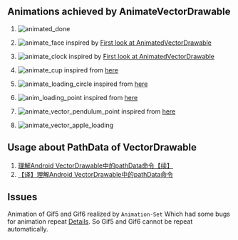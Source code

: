 ## Animations achieved by AnimateVectorDrawable

1. ![animated_done](http://ghui.u.qiniudn.com/gif1.gif)

2. ![animate_face](http://ghui.u.qiniudn.com/gif2.gif) inspired by [First look at AnimatedVectorDrawable](http://blog.sqisland.com/2014/10/first-look-at-animated-vector-drawable.html)

3. ![animate_clock](http://ghui.u.qiniudn.com/gif3.gif) inspired by [First look at AnimatedVectorDrawable](http://blog.sqisland.com/2014/10/first-look-at-animated-vector-drawable.html)

4. ![animate_cup](http://ghui.u.qiniudn.com/gif4.gif) inspired from [here](https://dribbble.com/shots/395607-Animated-Uploading-gif-For-Sipp-iPhone-App)

5. ![animate_loading_circle](http://ghui.u.qiniudn.com/giff5.gif) inspired from [here](https://dribbble.com/shots/2211862-Loading-v3)

6. ![anim_loading_point](http://ghui.u.qiniudn.com/gif6.gif) inspired from [here](https://dribbble.com/shots/2163147-Loading)
7. ![animate_vector_pendulum_point](http://ghui.u.qiniudn.com/gif7.gif) inspired from [here](https://dribbble.com/shots/963799-Animation-Loading-gif)
8. ![animate_vector_apple_loading](http://ghui.u.qiniudn.com/gif8.gif) 


## Usage about PathData of VectorDrawable
1. [理解Android VectorDrawable中的pathData命令【续】](http://ghui.me/post/2016/09/Vectordrawable_pathData/)
2. [【译】理解Android VectorDrawable中的pathData命令](http://ghui.me/post/2016/10/vectordrawable_pathData_advanced/)

## Issues
Animation of Gif5 and Gif6 realized by `Animation-Set` Which had some bugs for animation repeat [Details](http://stackoverflow.com/questions/4480652/android-animation-does-not-repeat). So Gif5 and Gif6 cannot be repeat automatically.
